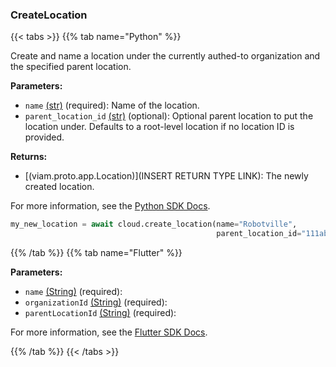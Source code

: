 ### CreateLocation

{{< tabs >}}
{{% tab name="Python" %}}

Create and name a location under the currently authed-to organization and the specified parent location.

**Parameters:**

- `name` [(str)](https://docs.python.org/3/library/stdtypes.html#text-sequence-type-str) (required): Name of the location.
- `parent_location_id` [(str)](<INSERT PARAM TYPE LINK>) (optional): Optional parent location to put the location under. Defaults to a root-level location if no location ID is provided.


**Returns:**

- [(viam.proto.app.Location)](INSERT RETURN TYPE LINK): The newly created location.

For more information, see the [Python SDK Docs](https://python.viam.dev/autoapi/viam/app/app_client/index.html#viam.app.app_client.AppClient.create_location).

``` python {class="line-numbers linkable-line-numbers"}
my_new_location = await cloud.create_location(name="Robotville",
                                              parent_location_id="111ab12345")

```

{{% /tab %}}
{{% tab name="Flutter" %}}

**Parameters:**

- `name` [(String)](https://api.flutter.dev/flutter/dart-core/String-class.html) (required):
- `organizationId` [(String)](https://api.flutter.dev/flutter/dart-core/String-class.html) (required):
- `parentLocationId` [(String)](https://api.flutter.dev/flutter/dart-core/String-class.html) (required):


For more information, see the [Flutter SDK Docs](https://flutter.viam.dev/viam_protos.app.app/AppServiceClient/createLocation.html).

{{% /tab %}}
{{< /tabs >}}
